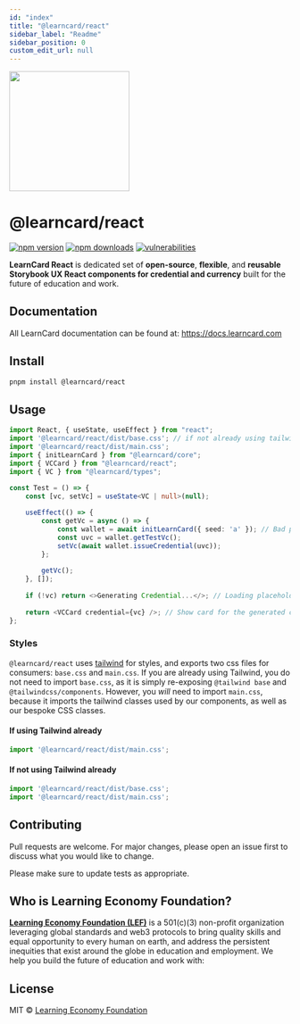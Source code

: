 ```yaml
---
id: "index"
title: "@learncard/react"
sidebar_label: "Readme"
sidebar_position: 0
custom_edit_url: null
---
```


[<img src="https://user-images.githubusercontent.com/2185016/190510561-294db809-09fd-4771-9749-6c0e0f4144fd.png" width="215"/>](https://learncard.com)

# @learncard/react

[![npm version](https://img.shields.io/npm/v/@learncard/react)](https://www.npmjs.com/package/@learncard/react)
[![npm downloads](https://img.shields.io/npm/dw/@learncard/react)](https://www.npmjs.com/package/@learncard/react)
[![vulnerabilities](https://img.shields.io/snyk/vulnerabilities/npm/@learncard/react)](https://www.npmjs.com/package/@learncard/react)

**LearnCard React** is dedicated set of **open-source**, **flexible**, and **reusable Storybook UX React components for credential and currency** built for the future of education and work.

## Documentation
All LearnCard documentation can be found at:
https://docs.learncard.com

## Install

```bash
pnpm install @learncard/react
```

## Usage

```ts
import React, { useState, useEffect } from "react";
import '@learncard/react/dist/base.css'; // if not already using tailwind
import '@learncard/react/dist/main.css';
import { initLearnCard } from "@learncard/core";
import { VCCard } from "@learncard/react";
import { VC } from "@learncard/types";

const Test = () => {
    const [vc, setVc] = useState<VC | null>(null);
    
    useEffect(() => {
        const getVc = async () => {
            const wallet = await initLearnCard({ seed: 'a' }); // Bad practice! You should be generating keys...
            const uvc = wallet.getTestVc();
            setVc(await wallet.issueCredential(uvc));
        };
        
        getVc();
    }, []);
    
    if (!vc) return <>Generating Credential...</>; // Loading placeholder while credential is generated
    
    return <VCCard credential={vc} />; // Show card for the generated credential with validation results
};
```

### Styles

`@learncard/react` uses [tailwind](https://tailwindcss.com/) for styles, and exports two css files
for consumers: `base.css` and `main.css`. If you are already using Tailwind, you do not need to import
`base.css`, as it is simply re-exposing `@tailwind base` and `@tailwindcss/components`. However, you
_will_ need to import `main.css`, because it imports the tailwind classes used by our components, as
well as our bespoke CSS classes.

#### If using Tailwind already

```ts
import '@learncard/react/dist/main.css';
```

#### If not using Tailwind already

```ts
import '@learncard/react/dist/base.css';
import '@learncard/react/dist/main.css';
```

## Contributing

Pull requests are welcome. For major changes, please open an issue first to discuss what you would like to change.

Please make sure to update tests as appropriate.

## Who is Learning Economy Foundation?

**[Learning Economy Foundation (LEF)](https://www.learningeconomy.io)** is a 501(c)(3) non-profit organization leveraging global standards and web3 protocols to bring quality skills and equal opportunity to every human on earth, and address the persistent inequities that exist around the globe in education and employment. We help you build the future of education and work with:

## License

MIT © [Learning Economy Foundation](https://github.com/Learning-Economy-Foundation)
